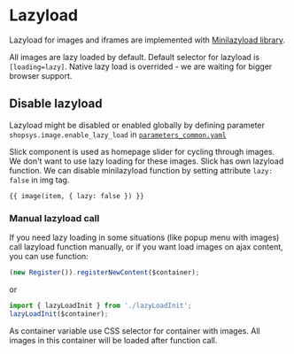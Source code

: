 # Lazyload
Lazyload for images and iframes are implemented with [Minilazyload library](https://www.npmjs.com/package/minilazyload).

All images are lazy loaded by default. Default selector for lazyload is `[loading=lazy]`.
Native lazy load is overrided - we are waiting for bigger browser support.

## Disable lazyload
Lazyload might be disabled or enabled globally by defining parameter `shopsys.image.enable_lazy_load` in [`parameters_common.yaml`](https://github.com/shopsys/shopsys/blob/master/project-base/app/config/parameters_common.yaml)

Slick component is used as homepage slider for cycling through images. We don't want to use lazy loading for these images. Slick has own lazyload function. We can disable minilazyload function by setting attribute `lazy: false` in img tag.

```twig
{{ image(item, { lazy: false }) }}
```

### Manual lazyload call
If you need lazy loading in some situations (like popup menu with images) call lazyload function manually, or if you want load images on ajax content, you can use function:

```js
(new Register()).registerNewContent($container);
```

or

```javascript
import { lazyLoadInit } from './lazyLoadInit';
lazyLoadInit($container);
```

As container variable use CSS selector for container with images. All images in this container will be loaded after function call.
